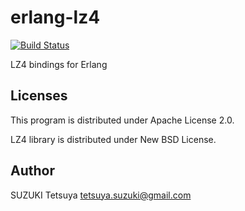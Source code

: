 erlang-lz4
==========

<a href="https://secure.travis-ci.org/szktty/erlang-lz4.png?branch=develop"></a>

[![Build Status](https://secure.travis-ci.org/szktty/erlang-lz4.png?branch=develop)](http://travis-ci.org/szktty/erlang-lz4)

LZ4 bindings for Erlang


Licenses
--------

This program is distributed under Apache License 2.0.

LZ4 library is distributed under New BSD License.


Author
------

SUZUKI Tetsuya <tetsuya.suzuki@gmail.com>

